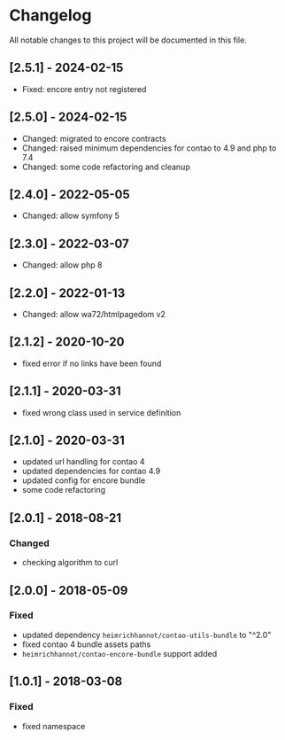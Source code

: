 # Changelog
All notable changes to this project will be documented in this file.

## [2.5.1] - 2024-02-15
- Fixed: encore entry not registered

## [2.5.0] - 2024-02-15
- Changed: migrated to encore contracts
- Changed: raised minimum dependencies for contao to 4.9 and php to 7.4
- Changed: some code refactoring and cleanup

## [2.4.0] - 2022-05-05
- Changed: allow symfony 5

## [2.3.0] - 2022-03-07
- Changed: allow php 8

## [2.2.0] - 2022-01-13
- Changed: allow wa72/htmlpagedom v2

## [2.1.2] - 2020-10-20
- fixed error if no links have been found

## [2.1.1] - 2020-03-31
- fixed wrong class used in service definition

## [2.1.0] - 2020-03-31
- updated url handling for contao 4
- updated dependencies for contao 4.9
- updated config for encore bundle
- some code refactoring

## [2.0.1] - 2018-08-21

### Changed
- checking algorithm to curl

## [2.0.0] - 2018-05-09

### Fixed
- updated dependency `heimrichhannot/contao-utils-bundle` to "^2.0"
- fixed contao 4 bundle assets paths
- `heimrichhannot/contao-encore-bundle` support added

## [1.0.1] - 2018-03-08

### Fixed
- fixed namespace
